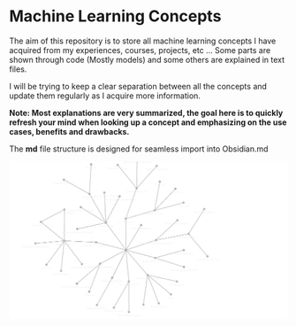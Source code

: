 # Machine Learning Concepts

The aim of this repository is to store all machine learning concepts I have acquired from my experiences, courses, projects, etc ... 
Some parts are  shown through code (Mostly models) and some others are explained in text files.

I will be trying to keep a clear separation between all the concepts and update them regularly as I acquire more information.

**Note: Most explanations are very summarized, the goal here is to quickly refresh your mind when looking up a concept and emphasizing on the use cases, benefits and drawbacks.**

The **md** file structure is designed for seamless import into Obsidian.md


![](docs/obsidian.png)
